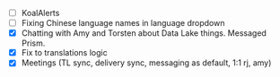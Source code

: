 * [ ] KoalAlerts
* [ ] Fixing Chinese language names in language dropdown
* [x] Chatting with Amy and Torsten about Data Lake things. Messaged Prism.
* [x] Fix to translations logic
* [x] Meetings (TL sync, delivery sync, messaging as default, 1:1 rj, amy)
